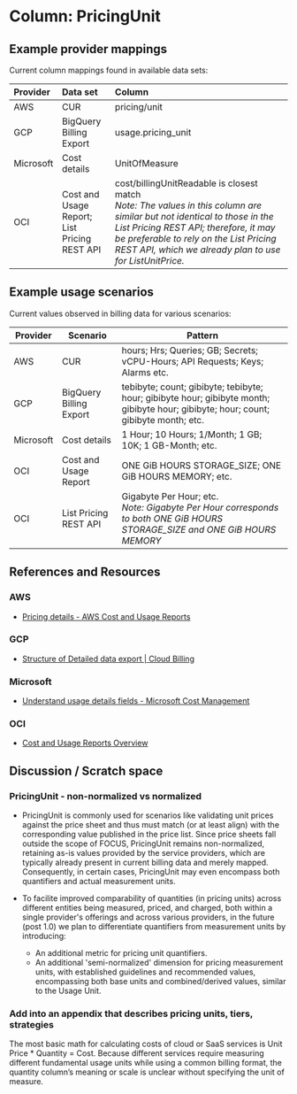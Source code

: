 # Column: PricingUnit

## Example provider mappings

Current column mappings found in available data sets:

| Provider  | Data set                                        | Column                   |
|:----------|:------------------------------------------------|:-------------------------|
| AWS       | CUR                                             | pricing/unit             |
| GCP       | BigQuery Billing Export                         | usage.pricing_unit       |
| Microsoft | Cost details                                    | UnitOfMeasure            |
| OCI       | Cost and Usage Report;<br>List Pricing REST API | cost/billingUnitReadable is closest match<br>*Note: The values in this column are similar but not identical to those in the List Pricing REST API; therefore, it may be preferable to rely on the List Pricing REST API, which we already plan to use for ListUnitPrice.* |

## Example usage scenarios

Current values observed in billing data for various scenarios:

| Provider  | Scenario                | Pattern                                                                                                                              |
|-----------|-------------------------|--------------------------------------------------------------------------------------------------------------------------------------|
| AWS       | CUR                     | hours; Hrs; Queries; GB; Secrets; vCPU-Hours; API Requests; Keys; Alarms etc.                                                        |
| GCP       | BigQuery Billing Export | tebibyte; count; gibibyte; tebibyte; hour; gibibyte hour; gibibyte month; gibibyte hour; gibibyte; hour; count; gibibyte month; etc. |
| Microsoft | Cost details            | 1 Hour; 10 Hours; 1/Month; 1 GB; 10K; 1 GB-Month; etc.                                                                               |
| OCI       | Cost and Usage Report   | ONE GiB HOURS STORAGE_SIZE; ONE GiB HOURS MEMORY; etc.                                                                               |
| OCI       | List Pricing REST API   | Gigabyte Per Hour; etc.<br>*Note: Gigabyte Per Hour corresponds to both ONE GiB HOURS STORAGE_SIZE and ONE GiB HOURS MEMORY*         |

## References and Resources

### AWS

- [Pricing details - AWS Cost and Usage Reports](https://docs.aws.amazon.com/cur/latest/userguide/pricing-columns.html)

### GCP

- [Structure of Detailed data export | Cloud Billing](https://cloud.google.com/billing/docs/how-to/export-data-bigquery-tables/detailed-usage)

### Microsoft

- [Understand usage details fields - Microsoft Cost Management](https://learn.microsoft.com/en-us/azure/cost-management-billing/automate/understand-usage-details-fields)

### OCI

- [Cost and Usage Reports Overview](https://docs.oracle.com/en-us/iaas/Content/Billing/Concepts/usagereportsoverview.htm)

## Discussion / Scratch space

### PricingUnit - non-normalized vs normalized

- PricingUnit is commonly used for scenarios like validating unit prices against the price sheet and thus must match (or at least align) with the corresponding value published in the price list. Since price sheets fall outside the scope of FOCUS, PricingUnit remains non-normalized, retaining as-is values provided by the service providers, which are typically already present in current billing data and merely mapped. Consequently, in certain cases, PricingUnit may even encompass both quantifiers and actual measurement units.

- To facilite improved comparability of quantities (in pricing units) across different entities being measured, priced, and charged, both within a single provider's offerings and across various providers, in the future (post 1.0) we plan to differentiate quantifiers from measurement units by introducing:
  - An additional metric for pricing unit quantifiers.
  - An additional 'semi-normalized' dimension for pricing measurement units, with established guidelines and recommended values, encompassing both base units and combined/derived values, similar to the Usage Unit.

### Add into an appendix that describes pricing units, tiers, strategies

The most basic math for calculating costs of cloud or SaaS services is Unit Price * Quantity = Cost.  Because different services require measuring different fundamental usage units while using a common billing format, the quantity column’s meaning or scale is unclear without specifying the unit of measure.
